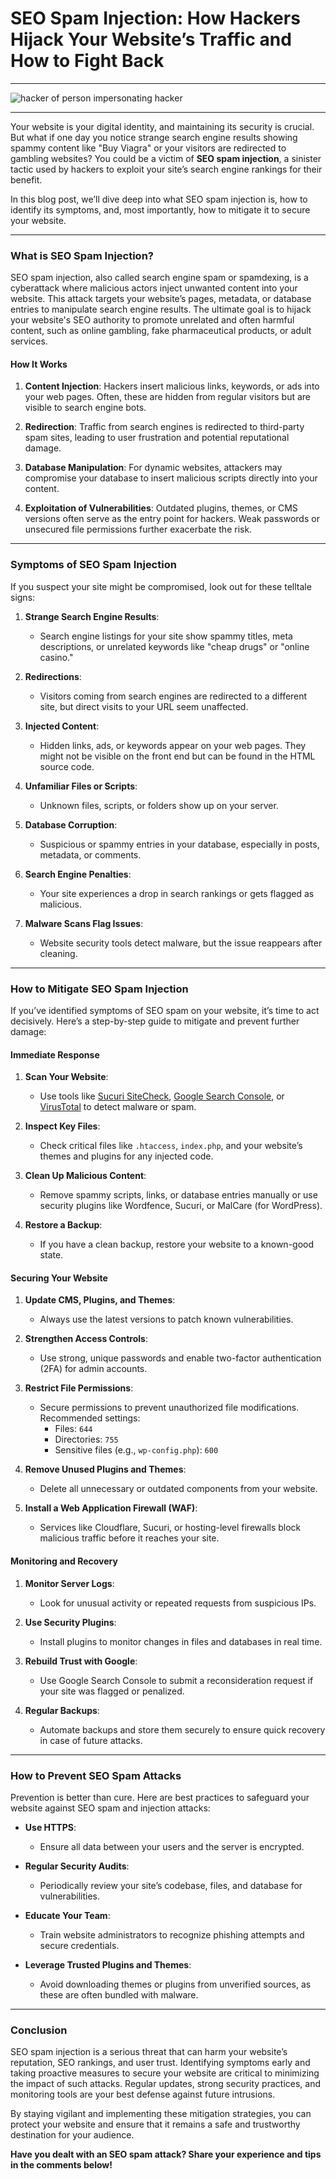 # SEO Spam Injection: How Hackers Hijack Your Website’s Traffic and How to Fight Back

---

![hacker of person impersonating hacker](https://images.pexels.com/photos/5926379/pexels-photo-5926379.jpeg?auto=compress&cs=tinysrgb&w=800&dpr=1)

---

Your website is your digital identity, and maintaining its security is crucial. But what if one day you notice strange search engine results showing spammy content like "Buy Viagra" or your visitors are redirected to gambling websites? You could be a victim of **SEO spam injection**, a sinister tactic used by hackers to exploit your site’s search engine rankings for their benefit.

In this blog post, we’ll dive deep into what SEO spam injection is, how to identify its symptoms, and, most importantly, how to mitigate it to secure your website.

---

### **What is SEO Spam Injection?**

SEO spam injection, also called search engine spam or spamdexing, is a cyberattack where malicious actors inject unwanted content into your website. This attack targets your website’s pages, metadata, or database entries to manipulate search engine results. The ultimate goal is to hijack your website's SEO authority to promote unrelated and often harmful content, such as online gambling, fake pharmaceutical products, or adult services.

#### **How It Works**
1. **Content Injection**:
   Hackers insert malicious links, keywords, or ads into your web pages. Often, these are hidden from regular visitors but are visible to search engine bots.

2. **Redirection**:
   Traffic from search engines is redirected to third-party spam sites, leading to user frustration and potential reputational damage.

3. **Database Manipulation**:
   For dynamic websites, attackers may compromise your database to insert malicious scripts directly into your content.

4. **Exploitation of Vulnerabilities**:
   Outdated plugins, themes, or CMS versions often serve as the entry point for hackers. Weak passwords or unsecured file permissions further exacerbate the risk.

---

### **Symptoms of SEO Spam Injection**

If you suspect your site might be compromised, look out for these telltale signs:

1. **Strange Search Engine Results**:
   - Search engine listings for your site show spammy titles, meta descriptions, or unrelated keywords like "cheap drugs" or "online casino."

2. **Redirections**:
   - Visitors coming from search engines are redirected to a different site, but direct visits to your URL seem unaffected.

3. **Injected Content**:
   - Hidden links, ads, or keywords appear on your web pages. They might not be visible on the front end but can be found in the HTML source code.

4. **Unfamiliar Files or Scripts**:
   - Unknown files, scripts, or folders show up on your server.

5. **Database Corruption**:
   - Suspicious or spammy entries in your database, especially in posts, metadata, or comments.

6. **Search Engine Penalties**:
   - Your site experiences a drop in search rankings or gets flagged as malicious.

7. **Malware Scans Flag Issues**:
   - Website security tools detect malware, but the issue reappears after cleaning.

---

### **How to Mitigate SEO Spam Injection**

If you’ve identified symptoms of SEO spam on your website, it’s time to act decisively. Here’s a step-by-step guide to mitigate and prevent further damage:

#### **Immediate Response**
1. **Scan Your Website**:
   - Use tools like [Sucuri SiteCheck](https://sitecheck.sucuri.net/), [Google Search Console](https://search.google.com/search-console/), or [VirusTotal](https://www.virustotal.com/) to detect malware or spam.

2. **Inspect Key Files**:
   - Check critical files like `.htaccess`, `index.php`, and your website’s themes and plugins for any injected code.

3. **Clean Up Malicious Content**:
   - Remove spammy scripts, links, or database entries manually or use security plugins like Wordfence, Sucuri, or MalCare (for WordPress).

4. **Restore a Backup**:
   - If you have a clean backup, restore your website to a known-good state.

#### **Securing Your Website**
1. **Update CMS, Plugins, and Themes**:
   - Always use the latest versions to patch known vulnerabilities.

2. **Strengthen Access Controls**:
   - Use strong, unique passwords and enable two-factor authentication (2FA) for admin accounts.

3. **Restrict File Permissions**:
   - Secure permissions to prevent unauthorized file modifications. Recommended settings:
     - Files: `644`
     - Directories: `755`
     - Sensitive files (e.g., `wp-config.php`): `600`

4. **Remove Unused Plugins and Themes**:
   - Delete all unnecessary or outdated components from your website.

5. **Install a Web Application Firewall (WAF)**:
   - Services like Cloudflare, Sucuri, or hosting-level firewalls block malicious traffic before it reaches your site.

#### **Monitoring and Recovery**
1. **Monitor Server Logs**:
   - Look for unusual activity or repeated requests from suspicious IPs.

2. **Use Security Plugins**:
   - Install plugins to monitor changes in files and databases in real time.

3. **Rebuild Trust with Google**:
   - Use Google Search Console to submit a reconsideration request if your site was flagged or penalized.

4. **Regular Backups**:
   - Automate backups and store them securely to ensure quick recovery in case of future attacks.

---

### **How to Prevent SEO Spam Attacks**

Prevention is better than cure. Here are best practices to safeguard your website against SEO spam and injection attacks:

- **Use HTTPS**:
  - Ensure all data between your users and the server is encrypted.
  
- **Regular Security Audits**:
  - Periodically review your site’s codebase, files, and database for vulnerabilities.

- **Educate Your Team**:
  - Train website administrators to recognize phishing attempts and secure credentials.

- **Leverage Trusted Plugins and Themes**:
  - Avoid downloading themes or plugins from unverified sources, as these are often bundled with malware.

---

### **Conclusion**

SEO spam injection is a serious threat that can harm your website’s reputation, SEO rankings, and user trust. Identifying symptoms early and taking proactive measures to secure your website are critical to minimizing the impact of such attacks. Regular updates, strong security practices, and monitoring tools are your best defense against future intrusions.

By staying vigilant and implementing these mitigation strategies, you can protect your website and ensure that it remains a safe and trustworthy destination for your audience.

**Have you dealt with an SEO spam attack? Share your experience and tips in the comments below!**